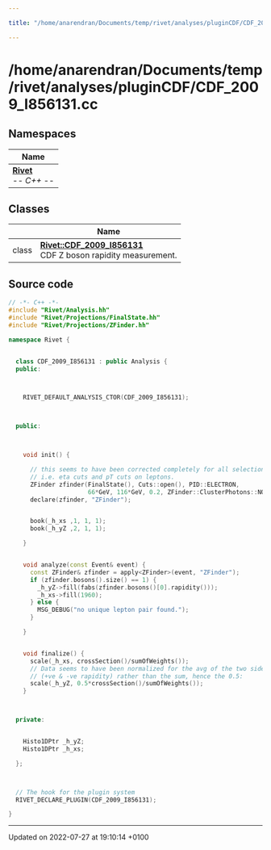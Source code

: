 ```yaml
---

title: "/home/anarendran/Documents/temp/rivet/analyses/pluginCDF/CDF_2009_I856131.cc"

---
```


# /home/anarendran/Documents/temp/rivet/analyses/pluginCDF/CDF_2009_I856131.cc



## Namespaces

| Name           |
| -------------- |
| **[Rivet](http://example.org/namespaces/namespacerivet/)** <br>-*- C++ -*-  |

## Classes

|                | Name           |
| -------------- | -------------- |
| class | **[Rivet::CDF_2009_I856131](http://example.org/classes/classrivet_1_1cdf__2009__i856131/)** <br>CDF Z boson rapidity measurement.  |




## Source code

```cpp
// -*- C++ -*-
#include "Rivet/Analysis.hh"
#include "Rivet/Projections/FinalState.hh"
#include "Rivet/Projections/ZFinder.hh"

namespace Rivet {


  class CDF_2009_I856131 : public Analysis {
  public:



    RIVET_DEFAULT_ANALYSIS_CTOR(CDF_2009_I856131);



  public:



    void init() {

      // this seems to have been corrected completely for all selection cuts,
      // i.e. eta cuts and pT cuts on leptons.
      ZFinder zfinder(FinalState(), Cuts::open(), PID::ELECTRON,
                      66*GeV, 116*GeV, 0.2, ZFinder::ClusterPhotons::NODECAY, ZFinder::AddPhotons::YES);
      declare(zfinder, "ZFinder");


      book(_h_xs ,1, 1, 1);
      book(_h_yZ ,2, 1, 1);

    }


    void analyze(const Event& event) {
      const ZFinder& zfinder = apply<ZFinder>(event, "ZFinder");
      if (zfinder.bosons().size() == 1) {
        _h_yZ->fill(fabs(zfinder.bosons()[0].rapidity()));
        _h_xs->fill(1960);
      } else {
        MSG_DEBUG("no unique lepton pair found.");
      }

    }


    void finalize() {
      scale(_h_xs, crossSection()/sumOfWeights());
      // Data seems to have been normalized for the avg of the two sides
      // (+ve & -ve rapidity) rather than the sum, hence the 0.5:
      scale(_h_yZ, 0.5*crossSection()/sumOfWeights());
    }



  private:


    Histo1DPtr _h_yZ;
    Histo1DPtr _h_xs;

  };



  // The hook for the plugin system
  RIVET_DECLARE_PLUGIN(CDF_2009_I856131);

}
```


-------------------------------

Updated on 2022-07-27 at 19:10:14 +0100
